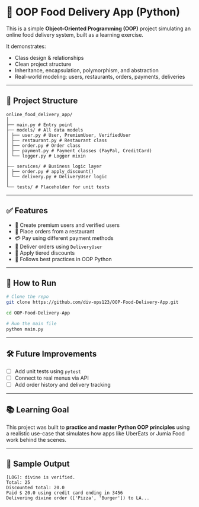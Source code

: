 # 🍔 OOP Food Delivery App (Python)

This is a simple **Object-Oriented Programming (OOP)** project simulating an online food delivery system, built as a learning exercise.

It demonstrates:
- Class design & relationships
- Clean project structure
- Inheritance, encapsulation, polymorphism, and abstraction
- Real-world modeling: users, restaurants, orders, payments, deliveries

---

## 📁 Project Structure

```text
online_food_delivery_app/
│
├── main.py # Entry point
├── models/ # All data models
│ ├── user.py # User, PremiumUser, VerifiedUser
│ ├── restaurant.py # Restaurant class
│ ├── order.py # Order class
│ ├── payment.py # Payment classes (PayPal, CreditCard)
│ └── logger.py # Logger mixin
│
├── services/ # Business logic layer
│ ├── order.py # apply_discount()
│ └── delivery.py # DeliveryUser logic
│
└── tests/ # Placeholder for unit tests
```

---

## ✅ Features

- 👤 Create premium users and verified users
- 🧾 Place orders from a restaurant
- 💳 Pay using different payment methods
- 🚚 Deliver orders using `DeliveryUser`
- 🎁 Apply tiered discounts
- 🧠 Follows best practices in OOP Python

---

## 🚀 How to Run

```bash
# Clone the repo
git clone https://github.com/div-ops123/OOP-Food-Delivery-App.git

cd OOP-Food-Delivery-App

# Run the main file
python main.py
```

---

## 🛠 Future Improvements

* [ ] Add unit tests using `pytest`
* [ ] Connect to real menus via API
* [ ] Add order history and delivery tracking

---

## 📚 Learning Goal

This project was built to **practice and master Python OOP principles** using a realistic use-case that simulates how apps like UberEats or Jumia Food work behind the scenes.

---

## 📸 Sample Output

```
[LOG]: divine is verified.
Total: 25
Discounted total: 20.0
Paid $ 20.0 using credit card ending in 3456
Delivering divine order (['Pizza', 'Burger']) to LA...
```
